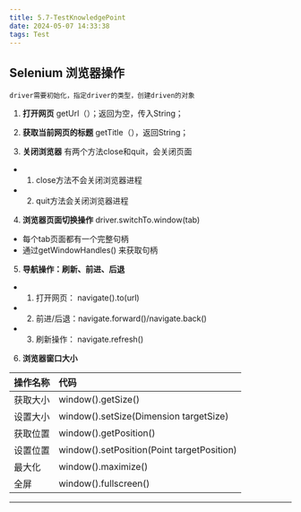 ```yaml
---
title: 5.7-TestKnowledgePoint
date: 2024-05-07 14:33:38
tags: Test
---
```



## Selenium 浏览器操作


`driver需要初始化，指定driver的类型，创建driven的对象`

1. **打开网页** getUrl（）；返回为空，传入String；

2. **获取当前网页的标题** getTitle（），返回String；

3. **关闭浏览器** 有两个方法close和quit，会关闭页面

- 1. close方法不会关闭浏览器进程
- 2. quit方法会关闭浏览器进程

4. **浏览器页面切换操作** driver.switchTo.window(tab)
- 每个tab页面都有一个完整句柄
- 通过getWindowHandles() 来获取句柄


5. **导航操作：刷新、前进、后退**

- 1. 打开网页： navigate().to(url)

- 2. 前进/后退：navigate.forward()/navigate.back()

- 3. 刷新操作： navigate.refresh()

6. **浏览器窗口大小**

操作名称|代码
:---|:---|
获取大小|window().getSize()
设置大小|window().setSize(Dimension targetSize)
获取位置|window().getPosition()
设置位置|window().setPosition(Point targetPosition)
最大化|window().maximize()
全屏|window().fullscreen()

---
